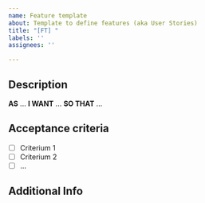 ```yaml
---
name: Feature template
about: Template to define features (aka User Stories)
title: "[FT] "
labels: ''
assignees: ''

---
```


## Description 
**AS** ...
**I WANT** ...
**SO THAT** ...
## Acceptance criteria
- [ ] Criterium 1
- [ ] Criterium 2
- [ ] ...
## Additional Info
